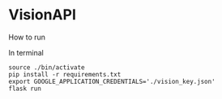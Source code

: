 # VisionAPI

How to run

In terminal

```
source ./bin/activate
pip install -r requirements.txt
export GOOGLE_APPLICATION_CREDENTIALS='./vision_key.json'
flask run
```
